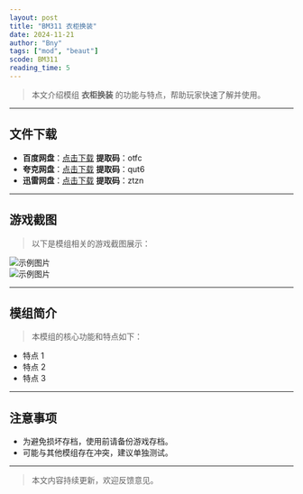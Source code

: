```yaml
---
layout: post
title: "BM311 衣柜换装"
date: 2024-11-21
author: "Bny"
tags: ["mod", "beaut"]
scode: BM311
reading_time: 5
---
```


> 本文介绍模组 **衣柜换装** 的功能与特点，帮助玩家快速了解并使用。

---





## 文件下载
- **百度网盘**：[点击下载](https://pan.baidu.com/s/130ajw_FugznOX1ueHsUp_Q?pwd=otfc)  **提取码**：otfc  
- **夸克网盘**：[点击下载](https://pan.quark.cn/s/170e232a15a8?pwd=qut6)  **提取码**：qut6  
- **迅雷网盘**：[点击下载](https://pan.xunlei.com/s/VOCCbTTCjiygokyKG9OUQWKFA1?pwd=ztzn)  **提取码**：ztzn  

---

## 游戏截图
> 以下是模组相关的游戏截图展示：

![示例图片](https://example.com/screenshot1.jpg)  
![示例图片](https://example.com/screenshot2.jpg)

---

## 模组简介
> 本模组的核心功能和特点如下：
- 特点 1
- 特点 2
- 特点 3

---

## 注意事项
- 为避免损坏存档，使用前请备份游戏存档。
- 可能与其他模组存在冲突，建议单独测试。

---

> 本文内容持续更新，欢迎反馈意见。

